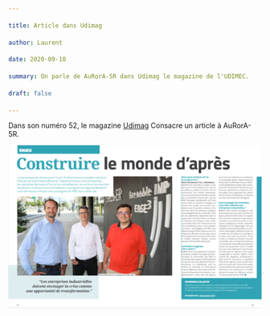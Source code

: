 ```yaml
---

title: Article dans Udimag

author: Laurent

date: 2020-09-10

summary: On parle de AuRorA-5R dans Udimag le magazine de l'UDIMEC.

draft: false

---
```


Dans son numéro 52, le magazine [Udimag](https://www.google.com/url?q=https://www.udimec.fr/sites/default/files/udimag_52_planche_bd.pdf&sa=D&ust=1611010683689000&usg=AOvVaw3wxmA1esHHRtv9F_04Et_h) Consacre un article à AuRorA-5R.

![](images/image1.png)

